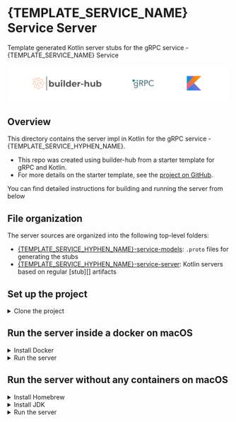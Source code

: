 # {TEMPLATE_SERVICE_NAME} Service Server
Template generated Kotlin server stubs for the gRPC service - {TEMPLATE_SERVICE_NAME} Service

![](logo/bh_grpc_kotlin.png)

## Overview

This directory contains the server impl in Kotlin for the gRPC service - {TEMPLATE_SERVICE_HYPHEN_NAME}.

- This repo was created using builder-hub from a starter template for gRPC and Kotlin.
- For more details on the starter template, see the [project on GitHub](https://github.com/builder-hub/starter-service-server).

You can find detailed instructions for building and running the server from below

## File organization

The server sources are organized into the following top-level folders:

- [{TEMPLATE_SERVICE_HYPHEN_NAME}-service-models]({TEMPLATE_SERVICE_HYPHEN_NAME}-service-models): `.proto` files for generating the stubs
- [{TEMPLATE_SERVICE_HYPHEN_NAME}-service-server]({TEMPLATE_SERVICE_HYPHEN_NAME}-service-server): Kotlin servers based on regular [stub][] artifacts

## Set up the project
<details>
  <summary>Clone the project</summary>

  Clone the project recursively cloning all submodules

  ```sh
  git clone git@github.com:{TEMPLATE_SERVER_REPO_OWNER}/{TEMPLATE_SERVICE_HYPHEN_NAME}-service-server.git --recurse-submodules
  ```

  Navigate into the project:
  ```sh
  cd {TEMPLATE_SERVICE_HYPHEN_NAME}-server
  ```
</details>

## Run the server inside a docker on macOS
<details>
  <summary>Install Docker</summary>

  Download and install the latest version of docker:
  [Download Latest Docker](https://docs.docker.com/desktop/mac/install/)
</details>
<details>
  <summary>Run the server</summary>

  Build a docker image and run the server on a container:
  ```sh
  docker-compose up
  ```
  This will start the server and open up the 50051 port for connections
</details>

## Run the server without any containers on macOS
<details>
  <summary>Install Homebrew</summary>

  Download and install Homebrew:

  ```sh
  /bin/bash -c "$(curl -fsSL https://raw.githubusercontent.com/Homebrew/install/HEAD/install.sh)"
  ```
</details>
<details>
  <summary>Install JDK</summary>

  Install any version of JDK (8 preferred):

  ```sh
  brew install openjdk@8
  ```

  Add the installed version of JDK to your path through .zshrc or .bash_profile

  ```sh
  echo 'export PATH="/usr/local/opt/openjdk@8/bin:$PATH"' >> ~/.zshrc
  source ~/.zshrc
  ```

  or

  ```sh
  echo 'export PATH="/usr/local/opt/openjdk@8/bin:$PATH"' >> ~/.bash_profile
  source ~/.bash_profile
  ```
</details>
<details>
  <summary>Run the server</summary>

  Start the server:

  ```sh
  ./gradlew {TEMPLATE_SERVICE_HYPHEN_NAME}-service-server:start
  ```

  This will start the server and open up the 50051 port for connections
</details>

[grpc.io Kotlin/JVM]: https://grpc.io/docs/languages/kotlin/
[Quick start]: https://grpc.io/docs/languages/kotlin/quickstart/
[Basics tutorial]: https://grpc.io/docs/languages/kotlin/basics/
